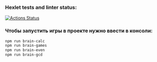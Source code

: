 ### Hexlet tests and linter status:

[![Actions Status](https://github.com/arsenyevdmitry/frontend-project-44/workflows/hexlet-check/badge.svg)](https://github.com/arsenyevdmitry/frontend-project-44/actions)

### Чтобы запустить игры в проекте нужно ввести в консоли:

```bash
npm run brain-calc
npm run brain-games
npm run brain-even
npm run brain-gcd
```

